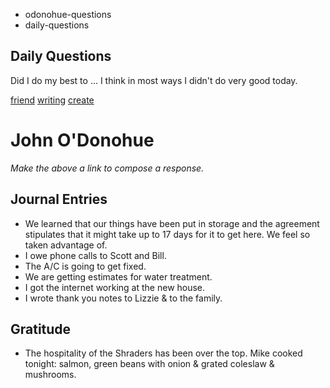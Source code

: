 - odonohue-questions
- daily-questions

## Daily Questions

Did I do my best to ...
I think in most ways I didn't do very good today.

[friend](friend.md)
[writing](writing.md)
[create](create.md)

# John O'Donohue
*Make the above a link to compose a response.*
## Journal Entries
-  We learned that our things have been put in storage and the agreement stipulates that it might take up to 17 days for it to get here. We feel so taken advantage of.
- I owe phone calls to Scott and Bill.
- The A/C is going to get fixed.
- We are getting estimates for water treatment.
- I got the internet working at the new house.
- I wrote thank you notes to Lizzie & to the family.

## Gratitude
- The hospitality of the Shraders has been over the top. Mike cooked tonight: salmon, green beans with onion & grated coleslaw & mushrooms.


